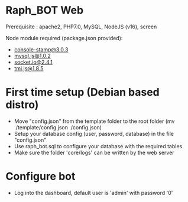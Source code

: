 # Raph_BOT Web

Prerequisite : apache2, PHP7.0, MySQL, NodeJS (v16), screen

Node module required (package.json provided): 
- console-stamp@3.0.3
- mysql.js@1.0.2
- socket.io@2.4.1
- tmi.js@1.8.5

# First time setup (Debian based distro)

- Move "config.json" from the template folder to the root folder (mv ./template/config.json ./config.json)
- Setup your database config (user, password, database) in the file "config.json"
- Use raph_bot.sql to configure your database with the required tables
- Make sure the folder 'core/logs' can be written by the web server

# Configure bot
- Log into the dashboard, default user is 'admin' with password '0'